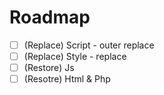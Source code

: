   # Roadmap
  - [ ] (Replace) Script - outer replace
  - [ ] (Replace) Style - replace
  - [ ] (Restore) Js
  - [ ] (Resotre) Html & Php